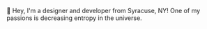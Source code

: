 👋  Hey, I'm a designer and developer from Syracuse, NY! One of my passions is decreasing entropy in the universe.
